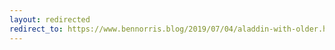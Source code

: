 ```yaml
---
layout: redirected
redirect_to: https://www.bennorris.blog/2019/07/04/aladdin-with-older.html
---
```


